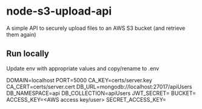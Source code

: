 # node-s3-upload-api

A simple API to securely upload files to an AWS S3 bucket (and retrieve them again)


## Run locally

Update env with appropriate values and copy/rename to .env

DOMAIN=localhost
PORT=5000
CA_KEY=certs/server.key
CA_CERT=certs/server.cert
DB_URL=mongodb://localhost:27017/apiUsers
DB_NAMESPACE=api
DB_COLLECTION=apiUsers
JWT_SECRET=<Random string to encode JWT token>
BUCKET=<Name S3 bucket to hold files>
ACCESS_KEY=<AWS access key/user>
SECRET_ACCESS_KEY=<AWS secret>